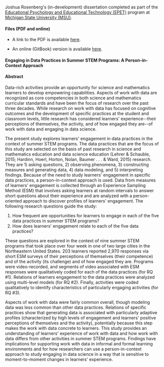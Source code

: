 Joshua Rosenberg's (in-development) dissertation completed as part of the [Educational Psychology and Educational Technology (EPET)](http://edutech.educ.msu.edu/programs/doctoral/) program at [Michigan State University (MSU)](https://msu.edu/).

#### Files (PDF and online)

* A link to the PDF is available [here](https://github.com/jrosen48/dissertation/raw/master/docs/rosenberg-dissertation_mod.pdf).

* An online (GitBook) version is available [here](https://jrosen48.github.io/dissertation/).

#### Engaging in Data Practices in Summer STEM Programs: A Person-in-Context Approach

#### Abstract

Data-rich activities provide an opportunity for science and mathematics learners to develop empowering capabilities. Aspects of work with data are recognized as core competencies in both science and mathematics curricular standards and have been the focus of research over the past three decades. While research on work with data has focused on cognitive outcomes and the development of specific practices at the student and classroom levels, little research has considered learners' experience--their perceptions of themselves, the activity, and of how engaged they are--of work with data and engaging in data science. 

The present study explores learners' engagement in data practices in the context of summer STEM programs. The data practices that are the focus of this study are selected on the basis of past research in science and mathematics education and data science education (Lehrer & Schauble, 2015; Hardinn, Hoerl, Horton, Nolan, Baumer . . . & Ward, 2015) research. They are 1) asking questions, 2) observing phenomena, 3) constructing measures and generating data, 4) data modeling, and 5) interpreting findings. Because of the need to study learners' engagement in specific data practices, a person-in-context approach is used. Data from measures of learners' engagement is collected through an Experience Sampling Method (ESM) that involves asking learners at random intervals to answer short questions about their experience and are analyzed with a person-oriented approach to discover profiles of learners' engagement. The following research questions guide the study:

1.	How frequent are opportunities for learners to engage in each of the five data practices in summer STEM programs?
2.	How does learners' engagement relate to each of the five data practices?

These questions are explored in the context of nine summer STEM programs that took place over four week in one of two large cities in the Northeastern United States. 203 learners reported 2,970 responses via short ESM surveys of their perceptions of themselves (their competence) and of the activity (its challenge) and of how engaged they are. Programs were video-recorded, and segments of video associated with ESM responses were qualitatively coded for each of the data practices (for RQ #1). Relations of learners engagement to the data practices were analyzed using multi-level models (for RQ #2). Finally, activities were coded qualitatively to identify characteristics of particularly engaging activities (for RQ #3). 

Aspects of work with data were fairly common overall, though modeling data was less common than other data practices. Relations of specific practices show that generating data is associated with particularly adaptive profiles (characterized by high levels of engagement and learners' positive perceptions of themselves and the activity), potentially because this step makes the work with data concrete to learners. This study provides an understanding of learners' experience of work with data and how work with data differs from other activities in summer STEM programs. Findings have implications for supporting work with data in informal and formal learning environments and for how researchers can use a person-in-context approach to study engaging in data science in a way that is sensitive to moment-to-moment changes in learners' experience.
